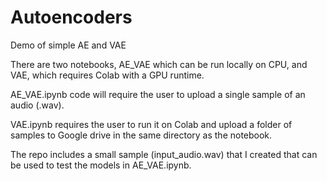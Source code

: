 # Autoencoders
Demo of simple AE and VAE

There are two notebooks, AE_VAE which can be run locally on CPU, and VAE, which requires Colab with a GPU runtime.

AE_VAE.ipynb code will require the user to upload a single sample of an audio (.wav).

VAE.ipynb requires the user to run it on Colab and upload a folder of samples to Google drive in the same directory as the notebook.

The repo includes a small sample (input_audio.wav) that I created that can be used to test the models in AE_VAE.ipynb.
